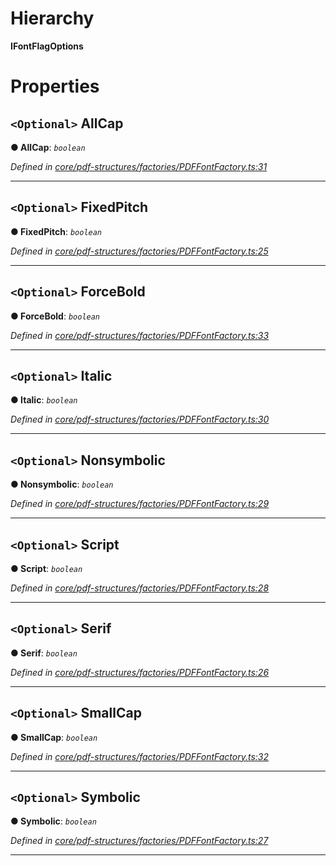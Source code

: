 

# Hierarchy

**IFontFlagOptions**

# Properties

<a id="allcap"></a>

## `<Optional>` AllCap

**● AllCap**: *`boolean`*

*Defined in [core/pdf-structures/factories/PDFFontFactory.ts:31](https://github.com/Hopding/pdf-lib/blob/dd3a0e3/src/core/pdf-structures/factories/PDFFontFactory.ts#L31)*

___
<a id="fixedpitch"></a>

## `<Optional>` FixedPitch

**● FixedPitch**: *`boolean`*

*Defined in [core/pdf-structures/factories/PDFFontFactory.ts:25](https://github.com/Hopding/pdf-lib/blob/dd3a0e3/src/core/pdf-structures/factories/PDFFontFactory.ts#L25)*

___
<a id="forcebold"></a>

## `<Optional>` ForceBold

**● ForceBold**: *`boolean`*

*Defined in [core/pdf-structures/factories/PDFFontFactory.ts:33](https://github.com/Hopding/pdf-lib/blob/dd3a0e3/src/core/pdf-structures/factories/PDFFontFactory.ts#L33)*

___
<a id="italic"></a>

## `<Optional>` Italic

**● Italic**: *`boolean`*

*Defined in [core/pdf-structures/factories/PDFFontFactory.ts:30](https://github.com/Hopding/pdf-lib/blob/dd3a0e3/src/core/pdf-structures/factories/PDFFontFactory.ts#L30)*

___
<a id="nonsymbolic"></a>

## `<Optional>` Nonsymbolic

**● Nonsymbolic**: *`boolean`*

*Defined in [core/pdf-structures/factories/PDFFontFactory.ts:29](https://github.com/Hopding/pdf-lib/blob/dd3a0e3/src/core/pdf-structures/factories/PDFFontFactory.ts#L29)*

___
<a id="script"></a>

## `<Optional>` Script

**● Script**: *`boolean`*

*Defined in [core/pdf-structures/factories/PDFFontFactory.ts:28](https://github.com/Hopding/pdf-lib/blob/dd3a0e3/src/core/pdf-structures/factories/PDFFontFactory.ts#L28)*

___
<a id="serif"></a>

## `<Optional>` Serif

**● Serif**: *`boolean`*

*Defined in [core/pdf-structures/factories/PDFFontFactory.ts:26](https://github.com/Hopding/pdf-lib/blob/dd3a0e3/src/core/pdf-structures/factories/PDFFontFactory.ts#L26)*

___
<a id="smallcap"></a>

## `<Optional>` SmallCap

**● SmallCap**: *`boolean`*

*Defined in [core/pdf-structures/factories/PDFFontFactory.ts:32](https://github.com/Hopding/pdf-lib/blob/dd3a0e3/src/core/pdf-structures/factories/PDFFontFactory.ts#L32)*

___
<a id="symbolic"></a>

## `<Optional>` Symbolic

**● Symbolic**: *`boolean`*

*Defined in [core/pdf-structures/factories/PDFFontFactory.ts:27](https://github.com/Hopding/pdf-lib/blob/dd3a0e3/src/core/pdf-structures/factories/PDFFontFactory.ts#L27)*

___

